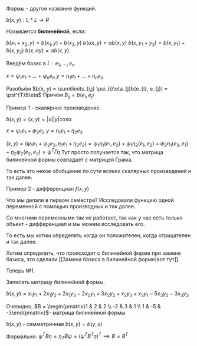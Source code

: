 Формы - другое название функций.

$b(x, y) : L * L \rightarrow R$

Называется **билинейной**, если:

$b(x_{1} + x_{2}, y) = b(x_{1}, y) + b(x_{2}, y)$
$b(\alpha x, y) = \alpha b(x, y)$
$b(x, y_{1} + y_{2}) = b(x, y_{1}) + b(x, y_{2})$
$b(x, \alpha y) = \alpha b(x, y)$

Введём базис в $L : e_{1}, ..., e_{n}$

$x = \psi_{1}e_{1} + ... + \psi_{n}e_{n}$
$y = \eta_{1}e_{1} + ... + \eta_{n}e_{n}$

Разобьём $b(x, y) = \sum\limits_{i,j} \psi_{i}\eta_{j}b(e_{i}, e_{j}) = \psi^{T}B\eta$
Причём $B_{ij} = b(e_{i}, e_{j})$

Пример 1 - скалярное произведение.

$b(x, y) = (x, y) = |x||y|cos \alpha$

$x = \psi_{1}e_{1} + \psi_{2}e_{2}$
$y = \eta_{1}e_{1} + \eta_{2}e_{2}$

$(x, y) = (\psi_{1}e_{1} + \psi_{2}e_{2}, \eta_{1}e_{1} + \eta_{2}e_{2}) = \psi_{1}\eta_{1}(e_{1}, e_{2}) + \psi_{1}\eta_{2}(e_{1}, e_{2}) + \psi_{2}\eta_{1}(e_{2}, e_{1}) + \eta_{2}\psi_{2}(e_{2}, e_{2}) = \psi^{T}\Gamma \eta$
Тут просто получается так, что матрица билинейной формы совпадает с матрицей Грама.

То есть это некое обобщение по сути всяких скалярных произведений и так далее.

Пример 2 - дифференциал $f(x, y)$

Что мы делали в первом семестре? Исследовали функцию одной переменной с помощью производных и так далее.

Со многими переменными так не работает, так как у нас есть только объект - дифференциал и мы можем исследовать его.

То есть мы хотим определять когда он положителен, когда отрицателен и так далее.

Хотим определить, что происходит с билинейной форме при замене базиса, это сделали [[Замена базиса в билинейной форме|вот тут]].

Теперь $№1$.

Записать матрицу билинейной формы.

$b(x, y) = x_{1}y_{1} + 2x_{1}y_{2} + 2x_{1}y_{3} - 2x_{2}y_{1} + 3x_{2}y_{2} + x_{2}y_{3}+ x_{3}y_{1} - 5x_{3}y_{2} - 3x_{3}y_{3}$

Очевидно, $B = \begin{pmatrix}1 & 2 & 2 \\ -2 & 3 & 1 \\ 1 & -5 & -3\end{pmatrix}$- матрица билинейной формы.

$b(x, y)$ - симметричная $b(x, y) = b(y, x)$

Формально: $\psi^{T}B\eta = \eta_{T}B\psi = (\psi^{T}B^{T}\eta)^{T} \implies B = B^{T}$







